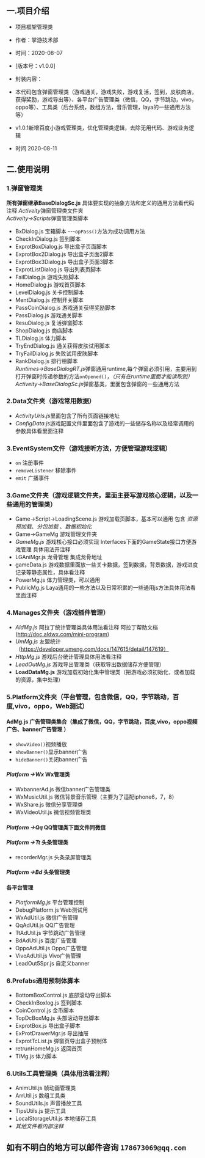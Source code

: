 ## 一.项目介绍  
 * 项目框架管理类  
 * 作者：掌游技术部  
 * 时间：2020-08-07
 * [版本号：v1.0.0]  
 * 封装内容：
* 本代码包含弹窗管理类（游戏通关，游戏失败，游戏复活，签到，皮肤商店，获得奖励，游戏导出等）、各平台广告管理类（微信，QQ，字节跳动，vivo，oppo等）、工具类（后台系统，数组方法，音乐管理，laya的一些通用方法等）

* v1.0.1新增百度小游戏管理类，优化管理类逻辑，去除无用代码、游戏业务逻辑
* 时间 2020-08-11

## 二.使用说明
### 1.弹窗管理类  
**所有弹窗继承BaseDialogSc.js** 具体要实现的抽象方法和定义的通用方法看代码注释
*Activeity*弹窗管理类文件夹  
*Activeity->Scripts*弹窗管理类脚本
* BxDialog.js 宝箱脚本  ---`opPass()`方法为成功调用方法
* CheckInDialog.js 签到脚本  
* ExprotBoxDialog.js 导出盒子页面脚本  
* ExprotBox2Dialog.js 导出盒子页面2脚本  
* ExprotBox3Dialog.js 导出盒子页面3脚本  
* ExprotListDialog.js 导出列表页脚本  
* FailDialog.js 游戏失败脚本  
* HomeDialog.js 游戏首页脚本  
* LevelDialog.js 关卡控制脚本  
* MentDialog.js 控制开关脚本  
* PassCoinDialog.js 游戏通关获得奖励脚本  
* PassDialog.js 游戏通关脚本  
* ResuDialog.js 复活弹窗脚本  
* ShopDialog.js 商店脚本  
* TLDialog.js 体力脚本  
* TryEndDialog.js 通关获得皮肤试用脚本  
* TryFailDialog.js 失败试用皮肤脚本  
* RankDialog.js 排行榜脚本  
*Runtimes->BaseDialogRT.js*弹窗通用runtime,每个弹窗必须引用，主要用到打开弹窗时传递参数的方法`onOpened()`，_（只有在runtime里面才能读取到）_  
*Activeity->BaseDialogSc.js*弹窗基类，里面包含弹窗的一些通用方法

### 2.Data文件夹（游戏常用数据）  
* *ActivityUrls.js*里面包含了所有页面链接地址
* *ConfigData.js*游戏配置文件里面包含了游戏的一些储存名称以及经常调用的参数具体看里面注释  

### 3.EventSystem文件（游戏接听方法，方便管理游戏逻辑）  
* `on` 注册事件
* `removeListener` 移除事件
* `emit` 广播事件

### 3.Game文件夹（游戏逻辑文件夹，里面主要写游戏核心逻辑，以及一些通用的管理类）  
* Game->Script->LoadingScene.js 游戏加载页脚本，基本可以通用 包含 *资源预加载*、*分包加载* 、*数据初始化*  
* Game->GameMg 游戏管理文件夹
* *GameMg.js* 游戏核心接口必须实现 Interfaces下面的GameState接口方便游戏管理 具体用法开注释
* LGAniMgr.js 龙骨管理 集成龙骨地址
* gameData.js 游戏数据里面放一些关卡数据，签到数据，背景数据，游戏进度记录等静态属性，具体看注释
* PowerMg.js 体力管理类，可以通用
* PublicMg.js Laya通用的一些方法以及日常积累的一些通用js方法具体用法看里面注释  

### 4.Manages文件夹（游戏插件管理）  
* *AldMg.js* 阿拉丁统计管理类具体用法看注释 阿拉丁帮助文档(http://doc.aldwx.com/mini-program)  
* *UmMg.js* 友盟统计 （https://developer.umeng.com/docs/147615/detail/147619）  
* *HttpMg.js* 游戏后台统计管理具体用法看注释  
* *LeadOutMg.js* 游戏导出管理类（获取导出数据储存方便管理）  
* **LoadDataMg.js** 游戏加载初始化集中管理类（把游戏必须初始化，或者加载的资源，集中处理）  

### 5.Platform文件夹（平台管理，包含微信，QQ，字节跳动，百度,vivo，oppo，Web测试）  
#### **AdMg.js** 广告管理类集合（集成了微信，QQ，字节跳动，百度,vivo，oppo视频广告、banner广告管理 ）  
* `showVideo()`视频播放  
* `showBanner()`显示banner广告  
* `hideBanner()`关闭banner广告  


#### *Platform ->Wx* Wx管理类  
* WxbannerAd.js 微信banner广告管理类  
* WxMusicUtil.js 微信背景音乐管理（主要为了适配iphone6，7，8）
* WxShare.js 微信分享管理类  
* WxVideoUtil.js 微信视频管理类

#### *Platform ->Qq* QQ管理类下面文件同微信  

#### *Platform ->Tt* 头条管理类  
* recorderMgr.js 头条录屏管理类  

#### *Platform ->Bd* 头条管理类  

#### 各平台管理  
* *PlatformMg.js* 平台管理控制
* DebugPlatform.js Web测试用  
* WxAdUtil.js 微信广告管理  
* QqAdUtil.js QQ广告管理  
* TtAdUtil.js 字节跳动广告管理  
* BdAdUtil.js 百度广告管理  
* OppoAdUtil.js Oppo广告管理  
* VivoAdUtil.js Vivo广告管理  
* LeadOut5Spr.js 自定义banner


### 6.Prefabs通用预制体脚本  
* BottomBoxControl.js 底部滚动导出脚本  
* CheckInBoxlog.js 签到脚本  
* CoinControl.js 金币脚本  
* TopDcBoxMg.js 头部滚动导出脚本  
* ExprotBox.js 导出盒子脚本  
* ExProtDrawerMgr.js 导出抽屉  
* ExprotTcList.js 弹窗页导出盒子预制体  
* retrunHomeMg.js 返回首页  
* TlMg.js 体力脚本  

### 6.Utils工具管理类（具体用法看注释）  
* AnimUtil.js 帧动画管理类  
* ArrUtil.js 数组工具类  
* SoundUtils.js 声音播放工具  
* TipsUtils.js 提示工具  
* LocalStorageUtil.js 本地储存工具  
* *其他文件看内部注释*  

## 如有不明白的地方可以邮件咨询 `178673069@qq.com`
 







